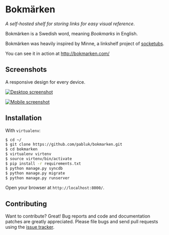 Bokmärken
=========

_A self-hosted shelf for storing links for easy visual reference_.

Bokmärken is a Swedish word, meaning _Bookmarks_ in English.

Bokmärken was heavily inspired by Minne, a linkshelf project of [socketubs](https://github.com/socketubs).

You can see it in action at http://bokmarken.com/

Screenshots
-----------

A responsive design for every device.

[![Desktop screenshot](http://bokmarken.com/static/screenshots/desktop-lo-res.jpg)](http://bokmarken.com/static/screenshots/desktop-hi-res.png)

[![Mobile screenshot](http://bokmarken.com/static/screenshots/mobile-lo-res.jpg)](http://bokmarken.com/static/screenshots/mobile-hi-res.png)


Installation
------------

With `virtualenv`:

```bash
$ cd ~/
$ git clone https://github.com/pabluk/bokmarken.git
$ cd bokmarken
$ virtualenv virtenv
$ source virtenv/bin/activate
$ pip install -r requirements.txt
$ python manage.py syncdb
$ python manage.py migrate
$ python manage.py runserver
```

Open your browser at `http://localhost:8000/`.


Contributing
------------

Want to contribute? Great! Bug reports and code and documentation patches are greatly appreciated.
Please file bugs and send pull requests using the [issue tracker](https://github.com/pabluk/bokmarken/issues).
